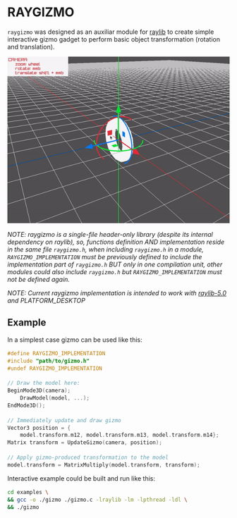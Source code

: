 # RAYGIZMO
`raygizmo` was designed as an auxiliar module for [raylib](https://github.com/raysan5/raylib) to create simple interactive gizmo gadget to perform basic object transformation (rotation and translation).

![thumbnail](./thumbnail.gif)


*NOTE: raygizmo is a single-file header-only library (despite its internal dependency on raylib), so, functions definition AND implementation reside in the same file `raygizmo.h`, when including `raygizmo.h` in a module, `RAYGIZMO_IMPLEMENTATION` must be previously defined to include the implementation part of `raygizmo.h` BUT only in one compilation unit, other modules could also include `raygizmo.h` but `RAYGIZMO_IMPLEMENTATION` must not be defined again.*

*NOTE: Current raygizmo implementation is intended to work with [raylib-5.0](https://github.com/raysan5/raylib/releases/tag/5.0) and PLATFORM_DESKTOP*


## Example
In a simplest case gizmo can be used like this:
```c
#define RAYGIZMO_IMPLEMENTATION
#include "path/to/gizmo.h"
#undef RAYGIZMO_IMPLEMENTATION

// Draw the model here:
BeginMode3D(camera);
    DrawModel(model, ...);
EndMode3D();

// Immediately update and draw gizmo
Vector3 position = {
    model.transform.m12, model.transform.m13, model.transform.m14};
Matrix transform = UpdateGizmo(camera, position);

// Apply gizmo-produced transformation to the model
model.transform = MatrixMultiply(model.transform, transform);
```


Interactive example could be built and run like this:
```bash
cd examples \
&& gcc -o ./gizmo ./gizmo.c -lraylib -lm -lpthread -ldl \
&& ./gizmo
```
